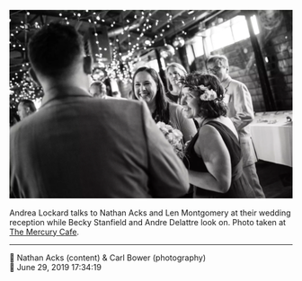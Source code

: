 ![Andrea Lockard talks to Nathan Acks and Len Montgomery](assets/b669d0a91b3c998a50092c08d6fd43a0.webp)

Andrea Lockard talks to Nathan Acks and Len Montgomery at their wedding reception while Becky Stanfield and Andre Delattre look on. Photo taken at [The Mercury Cafe](http://mercurycafe.com/).

- - - -

<span aria-hidden="true">👥</span> Nathan Acks (content) & Carl Bower (photography)  
<span aria-hidden="true">📅</span> June 29, 2019 17:34:19
